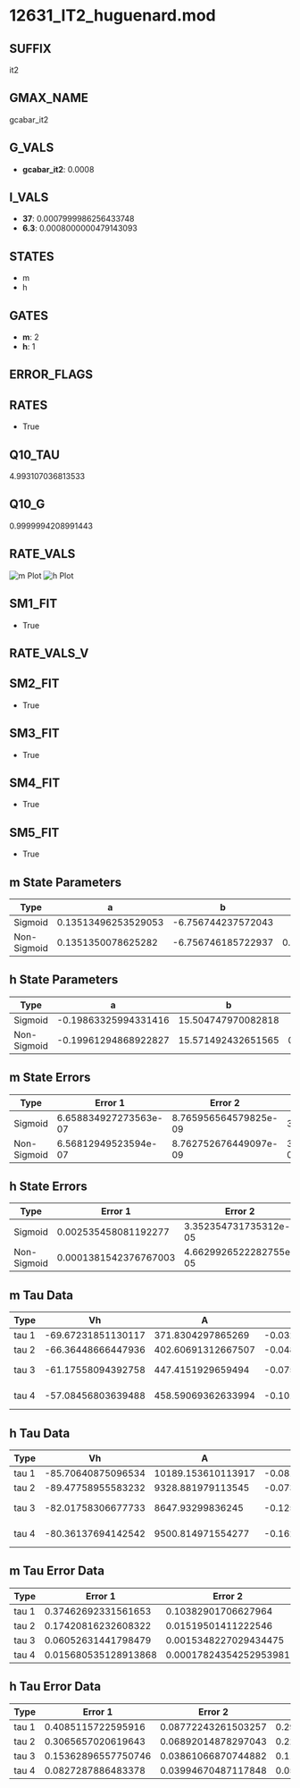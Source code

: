 # 12631_IT2_huguenard.mod

## SUFFIX

it2

## GMAX_NAME

gcabar_it2

## G_VALS

- **gcabar_it2**: 0.0008

## I_VALS

- **37**: 0.0007999986256433748
- **6.3**: 0.0008000000479143093

## STATES

- m
- h

## GATES

- **m**: 2
- **h**: 1

## ERROR_FLAGS


## RATES

- True

## Q10_TAU

4.993107036813533

## Q10_G

0.9999994208991443

## RATE_VALS

![m Plot](/Users/pbozelos/Dropbox/icg-Chai-Panos/supermodels/output_markdown_files/Ca/12631_IT2_huguenard.mod/images/m.png)
![h Plot](/Users/pbozelos/Dropbox/icg-Chai-Panos/supermodels/output_markdown_files/Ca/12631_IT2_huguenard.mod/images/h.png)

## SM1_FIT

- True

## RATE_VALS_V

## SM2_FIT

- True

## SM3_FIT

- True

## SM4_FIT

- True

## SM5_FIT

- True

## m State Parameters

| Type | a | b | c | d |
| --- | --- | --- | --- | --- |
| Sigmoid | 0.13513496253529053 | -6.756744237572043 |
| Non-Sigmoid | 0.1351350078625282 | -6.756746185722937 | 0.9999998390645671 | 1.3509319153666092e-07 |

## h State Parameters

| Type | a | b | c | d |
| --- | --- | --- | --- | --- |
| Sigmoid | -0.19863325994331416 | 15.504747970082818 |
| Non-Sigmoid | -0.19961294868922827 | 15.571492432651565 | 0.9963403356354273 | -8.826684140847302e-06 |

## m State Errors

| Type | Error 1 | Error 2 | Error 3 |
| --- | --- | --- | --- |
| Sigmoid | 6.658834927273563e-07 | 8.765956564579825e-09 | 3.27143324569523e-07 |
| Non-Sigmoid | 6.56812949523594e-07 | 8.762752676449097e-09 | 3.2268703800927743e-07 |

## h State Errors

| Type | Error 1 | Error 2 | Error 3 |
| --- | --- | --- | --- |
| Sigmoid | 0.002535458081192277 | 3.352354731735312e-05 | 0.002365851427862268 |
| Non-Sigmoid | 0.0001381542376767003 | 4.6629926522282755e-05 | 0.00012891256333409588 |

## m Tau Data

| Type | Vh | A | b1 | b2 | c1 | c2 | d1 | d2 | e1 | e2 |
| --- | --- | --- | --- | --- | --- | --- | --- | --- | --- | --- |
| tau 1 | -69.67231851130117 | 371.8304297865269 | -0.03202728056992743 | -0.0892656527585954 |
| tau 2 | -66.36448666447936 | 402.60691312667507 | -0.0480561002484986 | 0.00022816805129921005 | -0.1123939664342921 | -0.001914631869102832 |
| tau 3 | -61.17558094392758 | 447.4151929659494 | -0.07586959176106656 | 0.000811388001291081 | -2.6797260427792146e-06 | -0.11225709700377205 | -0.002982252247917764 | -3.487136103922392e-05 |
| tau 4 | -57.08456803639488 | 458.59069362633994 | -0.10196078496435998 | 0.0017071060664867318 | -1.2028838865700958e-05 | 3.0155217374648126e-08 | -0.0992633774691218 | -0.0029187360198680823 | -6.656012994401026e-05 | -6.656753477009587e-07 |

## h Tau Data

| Type | Vh | A | b1 | b2 | c1 | c2 | d1 | d2 | e1 | e2 |
| --- | --- | --- | --- | --- | --- | --- | --- | --- | --- | --- |
| tau 1 | -85.70640875096534 | 10189.153610113917 | -0.08116618979316517 | -0.06952711036138241 |
| tau 2 | -89.47758955583232 | 9328.881979113545 | -0.07348074201751784 | 0.0003268558574272583 | -0.319872462867243 | -0.023828066984118677 |
| tau 3 | -82.01758306677733 | 8647.93299836245 | -0.12529647171106206 | 0.0016190809437638225 | -6.141686651670372e-06 | -0.21369725091489442 | -0.026565083597773483 | -0.0009575383499848536 |
| tau 4 | -80.36137694142542 | 9500.814971554277 | -0.1627244736613777 | 0.003002917399882707 | -2.1630478240861336e-05 | 5.2878175970460575e-08 | -0.09790753791844245 | -0.02257743749373412 | -0.003091304924737863 | -0.0001055009537001807 |

## m Tau Error Data

| Type | Error 1 | Error 2 | Error 3 |
| --- | --- | --- | --- |
| tau 1 | 0.37462692331561653 | 0.10382901706627964 | 0.18740856792952146 |
| tau 2 | 0.17420816232608322 | 0.01519501411222546 | 0.08714830726583797 |
| tau 3 | 0.06052631441798479 | 0.0015348227029434475 | 0.03027852298156925 |
| tau 4 | 0.015680535128913868 | 0.00017824354252953981 | 0.007844248370805235 |

## h Tau Error Data

| Type | Error 1 | Error 2 | Error 3 |
| --- | --- | --- | --- |
| tau 1 | 0.4085115722595916 | 0.08772243261503257 | 0.29375348554741854 |
| tau 2 | 0.3065657020619643 | 0.06892014878297043 | 0.22044600360248182 |
| tau 3 | 0.15362896557750746 | 0.03861066870744882 | 0.11047188668319931 |
| tau 4 | 0.0827287886483378 | 0.03994670487117848 | 0.05948881664757868 |


